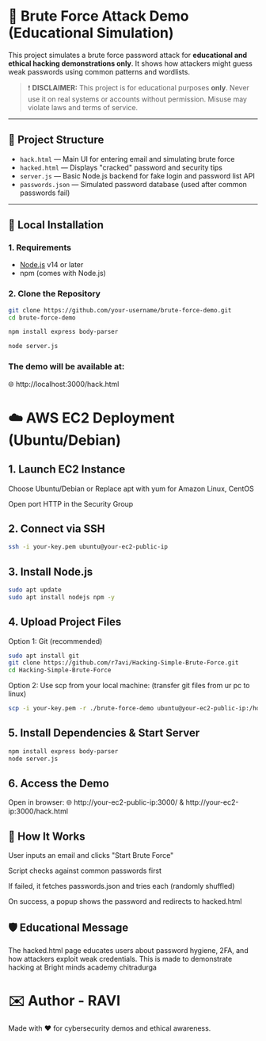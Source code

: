 # 🔐 Brute Force Attack Demo (Educational Simulation)

This project simulates a brute force password attack for **educational and ethical hacking demonstrations only**. It shows how attackers might guess weak passwords using common patterns and wordlists.

> ❗ **DISCLAIMER:** This project is for educational purposes **only**. Never use it on real systems or accounts without permission. Misuse may violate laws and terms of service.

---

## 📂 Project Structure

- `hack.html` — Main UI for entering email and simulating brute force
- `hacked.html` — Displays "cracked" password and security tips
- `server.js` — Basic Node.js backend for fake login and password list API
- `passwords.json` — Simulated password database (used after common passwords fail)

---

## 🚀 Local Installation

### 1. Requirements

- [Node.js](https://nodejs.org/) v14 or later
- npm (comes with Node.js)

### 2. Clone the Repository

```bash
git clone https://github.com/your-username/brute-force-demo.git
cd brute-force-demo

npm install express body-parser

node server.js
```

### The demo will be available at:
🌐 http://localhost:3000/hack.html




# ☁️ AWS EC2 Deployment (Ubuntu/Debian)

## 1. Launch EC2 Instance
Choose Ubuntu/Debian or Replace apt with yum for Amazon Linux, CentOS

Open port HTTP in the Security Group

## 2. Connect via SSH
```bash
ssh -i your-key.pem ubuntu@your-ec2-public-ip
```

## 3. Install Node.js
```bash
sudo apt update
sudo apt install nodejs npm -y
```

## 4. Upload Project Files

Option 1: Git (recommended)

```bash
sudo apt install git
git clone https://github.com/r7avi/Hacking-Simple-Brute-Force.git
cd Hacking-Simple-Brute-Force
```

Option 2: Use scp from your local machine: (transfer git files from ur pc to linux)

```bash
scp -i your-key.pem -r ./brute-force-demo ubuntu@your-ec2-public-ip:/home/ubuntu/
```

## 5. Install Dependencies & Start Server

```bash
npm install express body-parser
node server.js
```

## 6. Access the Demo
Open in browser:
🌐 http://your-ec2-public-ip:3000/ & http://your-ec2-ip:3000/hack.html


## 🔄 How It Works

User inputs an email and clicks "Start Brute Force"

Script checks against common passwords first

If failed, it fetches passwords.json and tries each (randomly shuffled)

On success, a popup shows the password and redirects to hacked.html

## 🛡️ Educational Message
The hacked.html page educates users about password hygiene, 2FA, and how attackers exploit weak credentials.
This is made to demonstrate hacking at Bright minds academy chitradurga

# ✉️ Author - RAVI
Made with ❤️ for cybersecurity demos and ethical awareness.

